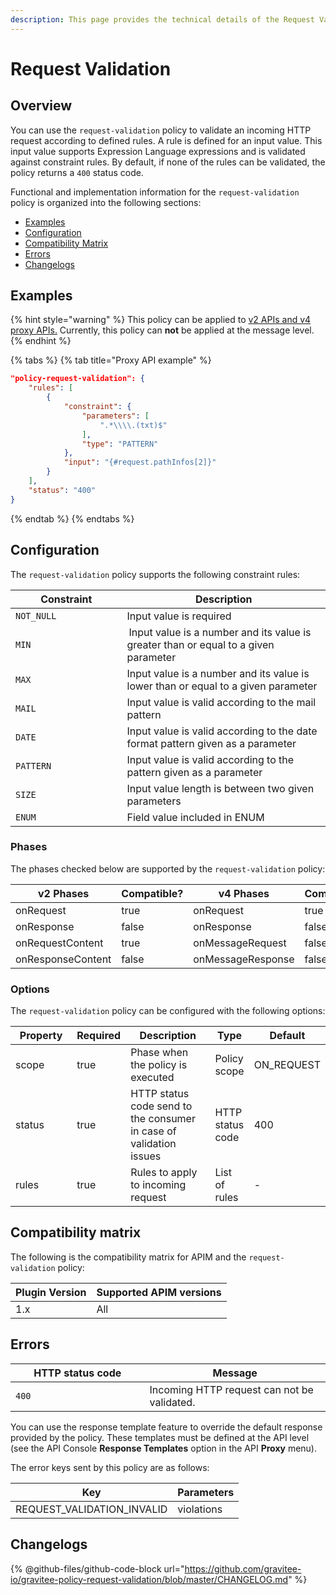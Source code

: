 ```yaml
---
description: This page provides the technical details of the Request Validation policy
---
```


# Request Validation

## Overview

You can use the `request-validation` policy to validate an incoming HTTP request according to defined rules. A rule is defined for an input value. This input value supports Expression Language expressions and is validated against constraint rules. By default, if none of the rules can be validated, the policy returns a `400` status code.

Functional and implementation information for the `request-validation` policy is organized into the following sections:

* [Examples](request-validation.md#examples)
* [Configuration](request-validation.md#configuration)
* [Compatibility Matrix](request-validation.md#compatibility-matrix)
* [Errors](request-validation.md#errors)
* [Changelogs](request-validation.md#changelogs)

## Examples

{% hint style="warning" %}
This policy can be applied to [v2 APIs and v4 proxy APIs.](../../overview/gravitee-api-definitions-and-execution-engines/) Currently, this policy can **not** be applied at the message level.
{% endhint %}

{% tabs %}
{% tab title="Proxy API example" %}
```json
"policy-request-validation": {
    "rules": [
        {
            "constraint": {
                "parameters": [
                    ".*\\\\.(txt)$"
                ],
                "type": "PATTERN"
            },
            "input": "{#request.pathInfos[2]}"
        }
    ],
    "status": "400"
}
```
{% endtab %}
{% endtabs %}

## Configuration

The `request-validation` policy supports the following constraint rules:

<table><thead><tr><th width="162.5">Constraint</th><th>Description</th></tr></thead><tbody><tr><td><code>NOT_NULL</code></td><td>Input value is required</td></tr><tr><td><code>MIN</code></td><td> Input value is a number and its value is greater than or equal to a given parameter</td></tr><tr><td><code>MAX</code></td><td>Input value is a number and its value is lower than or equal to a given parameter</td></tr><tr><td><code>MAIL</code></td><td>Input value is valid according to the mail pattern</td></tr><tr><td><code>DATE</code></td><td>Input value is valid according to the date format pattern given as a parameter</td></tr><tr><td><code>PATTERN</code></td><td>Input value is valid according to the pattern given as a parameter</td></tr><tr><td><code>SIZE</code></td><td>Input value length is between two given parameters</td></tr><tr><td><code>ENUM</code></td><td>Field value included in ENUM</td></tr></tbody></table>

### Phases

The phases checked below are supported by the `request-validation` policy:

<table data-full-width="false"><thead><tr><th width="209">v2 Phases</th><th width="139" data-type="checkbox">Compatible?</th><th width="196.41136671177264">v4 Phases</th><th data-type="checkbox">Compatible?</th></tr></thead><tbody><tr><td>onRequest</td><td>true</td><td>onRequest</td><td>true</td></tr><tr><td>onResponse</td><td>false</td><td>onResponse</td><td>false</td></tr><tr><td>onRequestContent</td><td>true</td><td>onMessageRequest</td><td>false</td></tr><tr><td>onResponseContent</td><td>false</td><td>onMessageResponse</td><td>false</td></tr></tbody></table>

### Options

The `request-validation` policy can be configured with the following options:

<table><thead><tr><th width="128">Property</th><th data-type="checkbox">Required</th><th width="216">Description</th><th>Type</th><th>Default</th></tr></thead><tbody><tr><td>scope</td><td>true</td><td>Phase when the policy is executed</td><td>Policy scope</td><td>ON_REQUEST</td></tr><tr><td>status</td><td>true</td><td>HTTP status code send to the consumer in case of validation issues</td><td>HTTP status code</td><td>400</td></tr><tr><td>rules</td><td>true</td><td>Rules to apply to incoming request</td><td>List of rules</td><td>-</td></tr></tbody></table>

## Compatibility matrix

The following is the compatibility matrix for APIM and the `request-validation` policy:

<table data-full-width="false"><thead><tr><th>Plugin Version</th><th>Supported APIM versions</th></tr></thead><tbody><tr><td>1.x</td><td>All</td></tr></tbody></table>

## Errors

<table><thead><tr><th width="198.5">HTTP status code</th><th>Message</th></tr></thead><tbody><tr><td><code>400</code></td><td>Incoming HTTP request can not be validated.</td></tr></tbody></table>

You can use the response template feature to override the default response provided by the policy. These templates must be defined at the API level (see the API Console **Response Templates** option in the API **Proxy** menu).

The error keys sent by this policy are as follows:

| Key                          | Parameters |
| ---------------------------- | ---------- |
| REQUEST\_VALIDATION\_INVALID | violations |

## Changelogs

{% @github-files/github-code-block url="https://github.com/gravitee-io/gravitee-policy-request-validation/blob/master/CHANGELOG.md" %}
